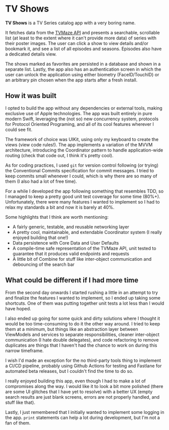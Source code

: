 # TV Shows

**TV Shows** is a TV Series catalog app with a very boring name.

It fetches data from the [TVMaze API](https://www.tvmaze.com/api) and presents a searchable, scrollable list (at least to the extent where it can't provide more data) of series with their poster images. The user can click a show to view details and/or bookmark it, and see a list of all episodes and seasons. Episodes also have a dedicated details view.

The shows marked as favorites are persisted in a database and shown in a separate list. Lastly, the app also has an authentication screen in which the user can unlock the application using either biometry (FaceID/TouchID) or an arbitrary pin chosen when the app starts after a fresh install.

## How it was built

I opted to build the app without any dependencies or external tools, making exclusive use of Apple technologies. The app was built entirely in pure modern Swift, leveraging the (not so) new concurrency system, protocols for Protocol Oriented Programing, and all of its cool features wherever I could see fit.

The framework of choice was UIKit, using only my keyboard to create the views (view code rules!). The app implements a variation of the MVVM architecture, introducing the Coordinator pattern to handle application-wide routing (check that code out, I think it's pretty cool).

As for coding practices, I used `git` for version control following (or trying) the Conventional Commits specification for commit messages. I tried to keep commits small whenever I could, which is why there are so many of them (I also had a lot of free time).

For a while I developed the app following something that resembles TDD, so I managed to keep a pretty good unit test coverage for some time (80%+). Unfortunately, there were many features I wanted to implement so I had to relax my standards a bit and now it is barely at 40%.

Some highlights that I think are worth mentioning:

- A fairly generic, testable, and reusable networking layer
- A pretty cool, maintainable, and extendable Coordinator system (I really enjoyed building that one!)
- Data persistence with Core Data and User Defaults
- A compile-time safe representation of the TVMaze API, unit tested to guarantee that it produces valid endpoints and requests
- A little bit of Combine for stuff like inter-object communication and debouncing of the search bar

## What could be different if I had more time

From the second day onwards I started rushing a little in an attempt to try and finalize the features I wanted to implement, so I ended up taking some shortcuts. One of them was putting together unit tests a lot less than I would have hoped.

I also ended up going for some quick and dirty solutions where I thought it would be too time-consuming to do it the other way around. I tried to keep them at a minimum, but things like an abstraction layer between ViewModels and services to separate responsibilities, cleaner inter-object communication (I hate double delegates), and code refactoring to remove duplicates are things that I haven't had the chance to work on during this narrow timeframe.

I wish I'd made an exception for the no third-party tools thing to implement a CI/CD pipeline, probably using Github Actions for testing and Fastlane for automated beta releases, but I couldn't find the time to do so.

I really enjoyed building this app, even though I had to make a lot of compromises along the way. I would like it to look a bit more polished (there are some UI glitches that I have yet to resolve) with a better UX (empty search results are just blank screens, errors are not properly handled, and stuff like that).

Lastly, I just remembered that I initially wanted to implement some logging in the app. `print` statements can help a lot during development, but I'm not a fan of them.
